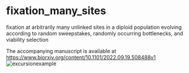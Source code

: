 # fixation_many_sites
fixation at arbitrarily many unlinked sites in a diploid population evolving according to random sweepstakes, 
randomly occurring bottlenecks, and viability selection

The accompanying manuscript is available at 
https://www.biorxiv.org/content/10.1101/2022.09.19.508488v1
![excursionexample](https://user-images.githubusercontent.com/9293736/197829640-ccf2b955-cbf5-4785-805c-acef786fdf2b.png)
